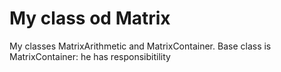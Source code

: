 # My class od Matrix
My classes MatrixArithmetic and MatrixContainer.
Base class is MatrixContainer: he has responsibitility 